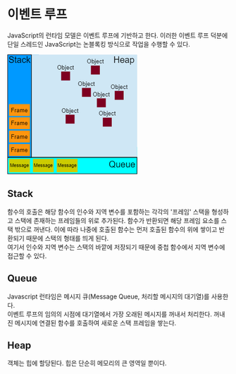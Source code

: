 # 이벤트 루프

JavaScript의 런타임 모델은 이벤트 루프에 기반하고 한다. 이러한 이벤트 루프 덕분에 단일 스레드인 JavaScript는 논블록킹 방식으로 작업을 수행할 수 있다.

![이벤트 루프 이미지](assets_이벤트루프/2023-12-18-17-57-10-image.png)

## Stack

함수의 호출은 해당 함수의 인수와 지역 변수를 포함하는 각각의 '프레임' 스택을 형성하고 스택에 존재하는 프레임들의 위로 추가된다. 함수가 반환되면 해당 프레임 요소를 스택 밖으로 꺼낸다. 이에 따라 나중에 호출된 함수는 먼저 호출된 함수의 위에 쌓이고 반환되기 때문에 스택의 형태를 띄게 된다.  
여기서 인수와 지역 변수는 스택의 바깥에 저장되기 때문에 중첩 함수에서 지역 변수에 접근할 수 있다.

## Queue

Javascript 런타임은 메시지 큐(Message Queue, 처리할 메시지의 대기열)를 사용한다.  
이벤트 루프의 임의의 시점에 대기열에서 가장 오래된 메시지를 꺼내서 처리한다. 꺼내진 메시지에 연결된 함수를 호출하여 새로운 스택 프레임을 쌓는다.

## Heap

객체는 힙에 할당된다. 힙은 단순히 메모리의 큰 영역일 뿐이다.
